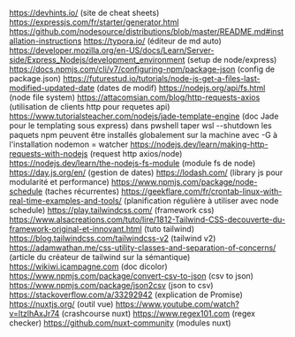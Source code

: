 https://devhints.io/ (site de cheat sheets)
https://expressjs.com/fr/starter/generator.html
https://github.com/nodesource/distributions/blob/master/README.md#installation-instructions
https://typora.io/ (éditeur de md auto)
https://developer.mozilla.org/en-US/docs/Learn/Server-side/Express_Nodejs/development_environment (setup de node/express)
https://docs.npmjs.com/cli/v7/configuring-npm/package-json (config de package.json)
https://futurestud.io/tutorials/node-js-get-a-files-last-modified-updated-date (dates de modif)
https://nodejs.org/api/fs.html (node file system)
https://attacomsian.com/blog/http-requests-axios (utilisation de clients http pour requetes api)
https://www.tutorialsteacher.com/nodejs/jade-template-engine (doc Jade pour le templating sous express)
dans pwshell taper wsl --shutdown
les paquets npm peuvent être installés globalement sur la machine avec -G à l'installation
nodemon = watcher
https://nodejs.dev/learn/making-http-requests-with-nodejs (request http axios/node)
https://nodejs.dev/learn/the-nodejs-fs-module (module fs de node)
https://day.js.org/en/ (gestion de dates)
https://lodash.com/ (library js pour modularité et performance)
https://www.npmjs.com/package/node-schedule (taches récurrentes)
https://geekflare.com/fr/crontab-linux-with-real-time-examples-and-tools/ (planification régulière à utiliser avec node schedule)
https://play.tailwindcss.com/ (framework css)
https://www.alsacreations.com/tuto/lire/1812-Tailwind-CSS-decouverte-du-framework-original-et-innovant.html (tuto tailwind)
https://blog.tailwindcss.com/tailwindcss-v2 (tailwind v2)
https://adamwathan.me/css-utility-classes-and-separation-of-concerns/ (article du créateur de tailwind sur la sémantique)
https://wikiwi.icampagne.com (doc dicolor)
https://www.npmjs.com/package/convert-csv-to-json (csv to json)
https://www.npmjs.com/package/json2csv (json to csv)
https://stackoverflow.com/a/33292942 (explication de Promise)
https://nuxtjs.org/ (outil vue)
https://www.youtube.com/watch?v=ltzlhAxJr74 (crashcourse nuxt)
https://www.regex101.com (regex checker)
https://github.com/nuxt-community (modules nuxt)